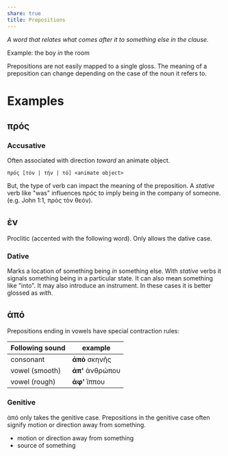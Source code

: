 ```yaml
---  
share: true  
title: Prepositions  
---  
```

*A word that relates what comes after it to something else in the clause.*  
  
Example: the boy *in* the room  
  
Prepositions are not easily mapped to a single gloss. The meaning of a preposition can change depending on the case of the noun it refers to.  
  
# Examples   
  
## πρός  
  
### Accusative  
Often associated with direction *toward* an animate object.  
  
```  
πρός [τόν | τήν | τό] <animate object>  
```  
  
But, the type of verb can impact the meaning of the preposition. A *stative* verb like "was" influences πρός to imply being in the company of someone. (e.g. John 1:1, πρὸς τὸν θεόν).  
  
## ἐν  
Proclitic (accented with the following word). Only allows the dative case.  
  
### Dative  
Marks a location of something being *in* something else. With *stative* verbs it signals something being in a particular state. It can also mean something like "into". It may also introduce an instrument. In these cases it is better glossed as *with*.  
  
## ἀπό  
Prepositions ending in vowels have special contraction rules:  
  
| Following sound | example          |  
| --------------- | ---------------- |  
| consonant       | **ἀπὸ** σκηνῆς   |  
| vowel (smooth)  | **ἀπ'** ἀνθρώπου |  
| vowel (rough)   | **ἀφ'** ἵππου    |  
  
### Genitive  
ἀπό only takes the genitive case. Prepositions in the genitive case often signify motion or direction away from something.   
  
- motion or direction away from something  
- source of something